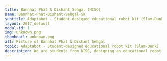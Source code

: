 ```yaml
---
title: Bannhat Phat & Dishant Sehgal (NISC)
name: Bannhat-Phat-Dishant-Sehgal-SD
subtitle: Adaptabot - Student-designed educational robot kit (Slam-Dunk)
layout: 2017_default
modal-id: 1
img: unknown.png
thumbnail: unknown.png
alt: Picture of Bannhat Phat & Dishant Sehgal
topic: Adaptabot - Student-designed educational robot kit (Slam-Dunk)
description: We are students from NISC, designing an educational robot kit designed to help encourage Cambodian schools to promote STEAM and robotics. We are designing a kit that can be sold, and for every kit sold, we want to donate one kit to an NGO and public school in Cambodia.
---
```

